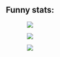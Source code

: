 <h2 align="center"> Funny stats: </h2>

<p align="center">
    <img src="https://github-readme-stats.vercel.app/api/?username=solomonarul&layout=compact&theme=tokyonight"/>
</p>
<p align="center">
    <img src="https://github-readme-stats.vercel.app/api/top-langs/?username=solomonarul&layout=compact&hide=makefile,cmake&theme=tokyonight"/>
</p>
<p align="center">
    <img src="https://komarev.com/ghpvc/?username=solomonarul&color=gray&style=for-the-badge"/>
</p>